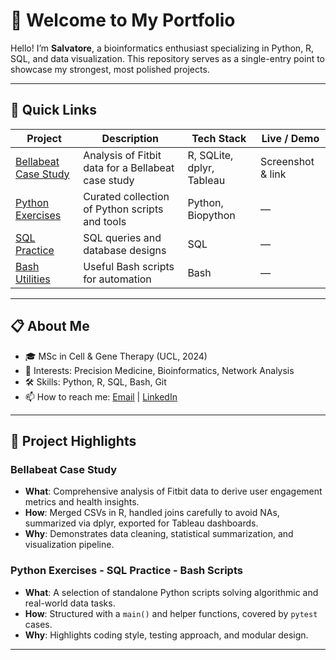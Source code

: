 # 👋 Welcome to My Portfolio

Hello! I’m **Salvatore**, a bioinformatics enthusiast specializing in Python, R, SQL, and data visualization. This repository serves as a single-entry point to showcase my strongest, most polished projects.

---

## 🚀 Quick Links

| Project                                   | Description                                        | Tech Stack                | Live / Demo       |
| ----------------------------------------- | -------------------------------------------------- | ------------------------- | ----------------- |
| [Bellabeat Case Study](Bellabeat-Project) | Analysis of Fitbit data for a Bellabeat case study | R, SQLite, dplyr, Tableau | Screenshot & link |
| [Python Exercises](python-exercises)      | Curated collection of Python scripts and tools     | Python, Biopython            | —                 |
| [SQL Practice](sql-practice)              | SQL queries and database designs                   | SQL                       | —                 |
| [Bash Utilities](bash-scripts)            | Useful Bash scripts for automation                 | Bash                      | —                 |

---

## 📋 About Me

* 🎓 MSc in Cell & Gene Therapy (UCL, 2024)
* 🎯 Interests: Precision Medicine, Bioinformatics, Network Analysis
* 🛠️ Skills: Python, R, SQL, Bash, Git
* 📫 How to reach me: [Email](mailto:barbagallo1@hotmail.it) | [LinkedIn](https://www.linkedin.com/in/salvatore-barbagallo-9784b9121/)

---

## 📗 Project Highlights

### Bellabeat Case Study

* **What**: Comprehensive analysis of Fitbit data to derive user engagement metrics and health insights.
* **How**: Merged CSVs in R, handled joins carefully to avoid NAs, summarized via dplyr, exported for Tableau dashboards.
* **Why**: Demonstrates data cleaning, statistical summarization, and visualization pipeline.

### Python Exercises - SQL Practice - Bash Scripts

* **What**: A selection of standalone Python scripts solving algorithmic and real-world data tasks.
* **How**: Structured with a `main()` and helper functions, covered by `pytest` cases.
* **Why**: Highlights coding style, testing approach, and modular design.

---